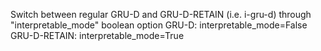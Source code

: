 Switch between regular GRU-D and GRU-D-RETAIN (i.e. i-gru-d) through "interpretable_mode" boolean option
GRU-D: interpretable_mode=False
GRU-D-RETAIN: interpretable_mode=True

